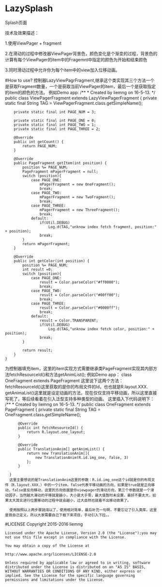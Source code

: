 # LazySplash
Splash页面

  技术及效果描述：
  
  1.使用ViewPager + fragment
  
  2.在滑动的过程中修改器ViewPager背景色，颜色变化是个渐变的过程，背景色的计算有每个ViewPager的item中的Fragemnt中指定的颜色为开始和结束颜色
  
  3.同时滑动过程中允许你为每个item中的view加入位移动画。

#How to use?
  控制器LazyViewPagrFragment,继承这个类实现其三个方法一个是获取Fragment数量，一个是获取当前ViewPager的item，最后一个是获取指定的item的颜色的方法。
  例如Demo app:
    /**
     * Created by liemng on 16-5-13.
     */
    public class ViewPagerFragment extends LazyViewPagerFragment {
        private static final String TAG = ViewPagerFragment.class.getSimpleName();
    
        private static final int PAGE_NUM = 3;
    
        private static final int PAGE_ONE = 0;
        private static final int PAGE_TWO = 1;
        private static final int PAGE_THREE = 2;
    
        @Override
        public int getCount() {
            return PAGE_NUM;
        }
    
        @Override
        public PageFragment getItem(int position) {
            position %= PAGE_NUM;
            PageFragment mPagerFragment = null;
            switch (position){
                case PAGE_ONE:
                    mPagerFragment = new OneFragment();
                    break;
                case PAGE_TWO:
                    mPagerFragment = new TwoFragment();
                    break;
                case PAGE_THREE:
                    mPagerFragment = new ThreeFragment();
                    break;
                default:
                    if(Util.DEBUG)
                        Log.d(TAG,"unknow index fetch fragment, position:" + position);
                    break;
            }
            return mPagerFragment;
        }
    
        @Override
        public int getColor(int position) {
            position %= PAGE_NUM;
            int result =0;
            switch (position){
                case PAGE_ONE:
                    result = Color.parseColor("#ff0000");
                    break;
                case PAGE_TWO:
                    result = Color.parseColor("#00ff00");
                    break;
                case PAGE_THREE:
                    result = Color.parseColor("#0000ff");
                    break;
                default:
                    result = Color.TRANSPARENT;
                    if(Util.DEBUG)
                        Log.d(TAG,"unknow index fetch color, position:" + position);
                    break;
            }
    
            return result;
        }
    }
  
  为控制器填充item，这里的item实现方式需要继承类PageFragment实现其内部方法fetchResourceId()和方法getAnimList();
  例如Demo app：
    class OneFragment extends PageFragment 
    这里说下这两个方法：
      fetchResourceId()这里获取的是你的布局文件的Id，也也就是R.layout.XXX.
      getAnimaList()这里就是设定动画的方法，现在仅仅支持平移动画，所以这里直接写死了，等后续看着在引入泛型支持多种类型的动画。
      这里插入下代码说明下：
      /**
       * Created by liemng on 16-5-13.
       */
      public class OneFragment extends PageFragment {
          private static final String TAG = OneFragment.class.getSimpleName();
      
          @Override
          public int fetchResourceId() {
              return R.layout.one_layout;
          }
      
          @Override
          public TranslationAnim[] getAnimList() {
              return new TranslationAnim[]{
                  new TranslationAnim(R.id.img_one, false, 3)
              };
          }
      
      }
      这里主要想说的是TranslationAnim这里的参数：R.id.img_one这个id就是你的布局文件（R.layout.XXX.）中的一个item，false代表平移动画的方向，如果是true就是正向移动，false是反向移动，这里的方向依据是你viewpager的滑动方向，第三个参数就是一个滑动因子，当然越大滑动的平移就是越小，大小是大于零，最大值暂时未设置，最好不要太大，如果太大其实进行位置移动的过程中就会越小，过大自然也就看不出移动效果了。
      
      使用按照以上两步骤就阔以了，使用相对简单，最后补充一句啊，不要忘记了引入类库，这里是我自己定义，所以大家需要自己下载下来项目，手动引入下拉。。
    
    
#LICENSE
    Copyright 2015-2016 liemng
    
    Licensed under the Apache License, Version 2.0 (the "License");you may not use this file except in compliance with the License.
    
    You may obtain a copy of the License at
    
    http://www.apache.org/licenses/LICENSE-2.0
    
    Unless required by applicable law or agreed to in writing, software distributed under the License is distributed on an "AS IS" BASIS, WITHOUT WARRANTIES OR CONDITIONS OF ANY KIND, either express or implied. See the License for the specific language governing permissions and limitations under the License.
  
